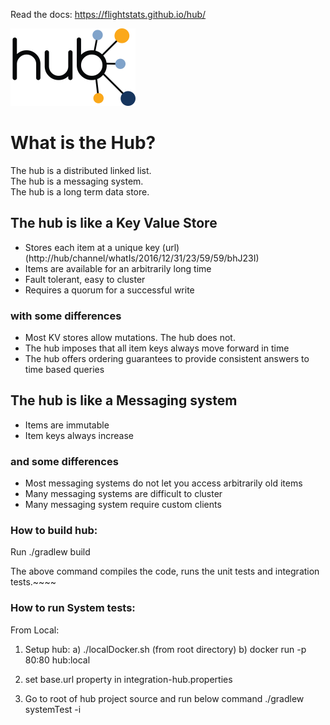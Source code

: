 Read the docs: https://flightstats.github.io/hub/

![hub logo](./docs/images/HubLogoSmall.png)

# What is the Hub? 

The hub is a distributed linked list.   
The hub is a messaging system.   
The hub is a long term data store.   

## The hub is like a Key Value Store 
* Stores each item at a unique key (url) (http://hub/channel/whatIs/2016/12/31/23/59/59/bhJ23I)
* Items are available for an arbitrarily long time
* Fault tolerant, easy to cluster
* Requires a quorum for a successful write 

### with some differences 
* Most KV stores allow mutations.  The hub does not.
* The hub imposes that all item keys always move forward in time
* The hub offers ordering guarantees to provide consistent answers to time based queries
 
## The hub is like a Messaging system
* Items are immutable
* Item keys always increase

### and some differences
* Most messaging systems do not let you access arbitrarily old items
* Many messaging systems are difficult to cluster
* Many messaging system require custom clients


### How to build hub:

Run ./gradlew build

The above command compiles the code, runs the unit tests and integration tests.~~~~

### How to run System tests:

From Local:

1) Setup hub:
    a) ./localDocker.sh (from root directory)
    b) docker run -p 80:80 hub:local
   
2) set base.url property in integration-hub.properties
    
3) Go to root of hub project source and run below command
   ./gradlew systemTest -i    
   
